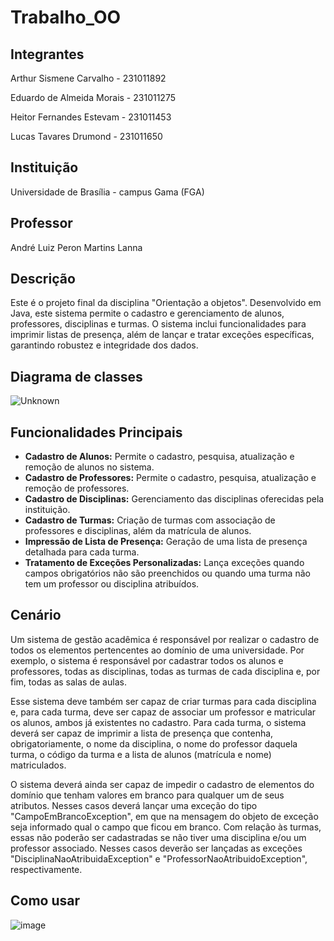 # Trabalho_OO

## Integrantes
Arthur Sismene Carvalho - 231011892

Eduardo de Almeida Morais - 231011275

Heitor Fernandes Estevam - 231011453

Lucas Tavares Drumond - 231011650

## Instituição
Universidade de Brasília - campus Gama (FGA)

## Professor
André Luiz Peron Martins Lanna

## Descrição
Este é o projeto final da disciplina "Orientação a objetos". Desenvolvido em Java, este sistema permite o cadastro e gerenciamento de alunos, professores, disciplinas e turmas. O sistema inclui funcionalidades para imprimir listas de presença, além de lançar e tratar exceções específicas, garantindo robustez e integridade dos dados.

## Diagrama de classes
![Unknown](https://github.com/user-attachments/assets/f880ff53-3bcc-4312-94cb-08354de7b7d8)


## Funcionalidades Principais
- **Cadastro de Alunos:** Permite o cadastro, pesquisa, atualização e remoção de alunos no sistema.
- **Cadastro de Professores:** Permite o cadastro, pesquisa, atualização e remoção de professores.
- **Cadastro de Disciplinas:** Gerenciamento das disciplinas oferecidas pela instituição.
- **Cadastro de Turmas:** Criação de turmas com associação de professores e disciplinas, além da matrícula de alunos.
- **Impressão de Lista de Presença:** Geração de uma lista de presença detalhada para cada turma.
- **Tratamento de Exceções Personalizadas:** Lança exceções quando campos obrigatórios não são preenchidos ou quando uma turma não tem um professor ou disciplina atribuídos.

## Cenário
Um sistema de gestão acadêmica é responsável por realizar o cadastro de todos os elementos pertencentes ao domínio de uma universidade. Por exemplo, o sistema é responsável por cadastrar todos os alunos e professores, todas as disciplinas, todas as turmas de cada disciplina e, por fim, todas as salas de aulas.

Esse sistema deve também ser capaz de criar turmas para cada disciplina e, para cada turma, deve ser capaz de associar um professor e matricular os alunos, ambos já existentes no cadastro. Para cada turma, o sistema deverá ser capaz de imprimir a lista de presença que contenha, obrigatoriamente, o nome da disciplina, o nome do professor daquela turma, o código da turma e a lista de alunos (matrícula e nome) matriculados.

O sistema deverá ainda ser capaz de impedir o cadastro de elementos do domínio que tenham valores em branco para qualquer um de seus atributos. Nesses casos deverá lançar uma exceção do tipo "CampoEmBrancoException", em que na mensagem do objeto de exceção seja informado qual o campo que ficou em branco. Com relação às turmas, essas não poderão ser cadastradas se não tiver uma disciplina e/ou um professor associado. Nesses casos deverão ser lançadas as exceções "DisciplinaNaoAtribuidaException" e "ProfessorNaoAtribuidoException", respectivamente.

## Como usar
![image](https://github.com/user-attachments/assets/e6e0cc25-a9f9-4cd0-abb1-0eb41b40e714)

